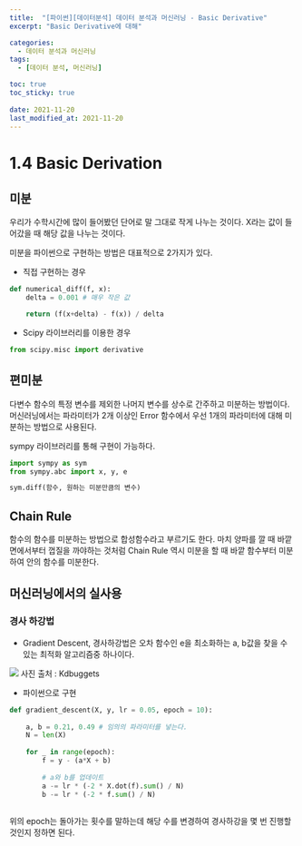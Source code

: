 ```yaml
---
title:  "[파이썬][데이터분석] 데이터 분석과 머신러닝 - Basic Derivative"
excerpt: "Basic Derivative에 대해"

categories:
  - 데이터 분석과 머신러닝
tags:
  - [데이터 분석, 머신러닝]

toc: true
toc_sticky: true
 
date: 2021-11-20
last_modified_at: 2021-11-20
---
```


# 1.4 Basic Derivation

## 미분

우리가 수학시간에 많이 들어봤던 단어로 말 그대로 작게 나누는 것이다.
X라는 값이 들어갔을 때 해당 값을 나누는 것이다.

미분을 파이썬으로 구현하는 방법은 대표적으로 2가지가 있다.

- 직접 구현하는 경우
```python
def numerical_diff(f, x):
    delta = 0.001 # 매우 작은 값

    return (f(x+delta) - f(x)) / delta
```
- Scipy 라이브러리를 이용한 경우
```python
from scipy.misc import derivative

```

## 편미분

다변수 함수의 특정 변수를 제외한 나머지 변수를 상수로 간주하고 미분하는 방법이다.
머신러닝에서는 파라미터가 2개 이상인 Error 함수에서 우선 1개의 파라미터에 대해 미분하는 방법으로 사용된다.

sympy 라이브러리를 통해 구현이 가능하다.

```python
import sympy as sym
from sympy.abc import x, y, e

sym.diff(함수, 원하는 미분만큼의 변수)
```

## Chain Rule

함수의 함수를 미분하는 방법으로 합성함수라고 부르기도 한다.
마치 양파를 깔 때 바깥면에서부터 껍질을 까야하는 것처럼 Chain Rule 역시 미분을 할 때 바깥 함수부터 미분하여 안의 함수를 미분한다.

## 머신러닝에서의 실사용
### 경사 하강법

- Gradient Descent, 경사하강법은 오차 함수인 e을 최소화하는 a, b값을 찾을 수 있는 최적화 알고리즘중 하나이다.

<img src = 'https://cdn-images-1.medium.com/max/1600/0*fU8XFt-NCMZGAWND.'>
사진 출처 : Kdbuggets


- 파이썬으로 구현
```python
def gradient_descent(X, y, lr = 0.05, epoch = 10):
    
    a, b = 0.21, 0.49 # 임의의 파라미터를 넣는다.
    N = len(X) 
    
    for _ in range(epoch):            
        f = y - (a*X + b)
    
        # a와 b를 업데이트
        a -= lr * (-2 * X.dot(f).sum() / N)
        b -= lr * (-2 * f.sum() / N)        
        
```

위의 epoch는 돌아가는 횟수를 말하는데 해당 수를 변경하여 경사하강을 몇 번 진행할 것인지 정하면 된다.

